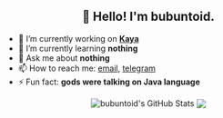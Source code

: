 <h2 align="center">👋 Hello! I'm bubuntoid.</h2>

- 🔭 I’m currently working on [**Kaya**](https://github.com/bubuntoid/Kaya)
- 🌱 I’m currently learning **nothing**
- 💬 Ask me about **nothing**
- 📫 How to reach me: [email](mailto:bubuntoid@gmail.com), [telegram](https://t.me/bubuntoid)
- ⚡ Fun fact: **gods were talking on Java language**

<p align="center">
<img align="center" style="text-decoration: none"src="https://github-readme-stats.vercel.app/api?username=bubuntoid&show_icons=true&line_height=27&count_private=true&theme=transparent" alt="bubuntoid's GitHub Stats" />
<img align="center" style="text-decoration: none" src="https://github-readme-stats.vercel.app/api/top-langs/?username=bubuntoid&hide=html&langs_count=3&theme=transparent" />
</p>
